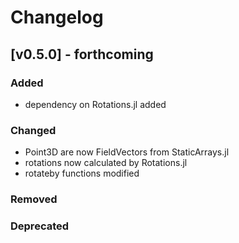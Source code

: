 # Changelog

## [v0.5.0] - forthcoming

### Added

- dependency on Rotations.jl added

### Changed

- Point3D are now FieldVectors from StaticArrays.jl
- rotations now calculated by Rotations.jl
- rotateby functions modified

### Removed

### Deprecated
